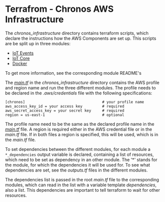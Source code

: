 # Terrafrom - Chronos AWS Infrastructure 
The _chronos_infrastructure_ directory contains terraform scripts, which declare the instructions how the AWS Components
are set up. This scripts are be split up in three modules:
- [IoT Events](iot_events/README.md)
- [IoT Core](iot_core/README.md)
- [Docker](docker/README.md)

To get more information, see the corresponding module README's

The [_main.tf_](./main.tf) in the _chronos_infrastructure_ directory contains the AWS profile and region name and run 
the three different modules.
The profile needs to be declared in the _.aws/credentials_ file with the following specifications:

```
[chronos]                                   # your profile name
aws_access_key_id = your access key         # required
aws_secret_access_key = your secret key     # required
region = us-east-1                          # optional
```

The profile name need to be the same as the declared profile name in the [_main.tf_](./main.tf) file.
A region is required either in the AWS credential file or in the _main.tf_ file. If in both files a region is specified,
this will be used, which is in the _main.tf_ file.

To set dependencies between the different modules, for each module a ```*_dependencies``` output variable is declared,
containing a list of resources, which need to be set as dependency in an other module. The '*' stands for the module,
for which the dependencies it will be used for. To see what dependencies are set, see the _outputs.tf_ files in the 
different modules.

The dependencies list is passed in the root _main.tf_ file to the corresponding modules, which can read in the list with 
a variable template _dependencies_, also a list.
This dependencies are important to tell terraform to wait for other resources.
